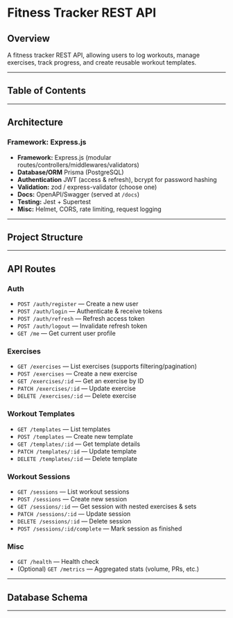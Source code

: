 # Fitness Tracker REST API

## Overview

A fitness tracker REST API, allowing users to log workouts, manage exercises, track progress, and create reusable workout templates.

---

## Table of Contents


---

## Architecture

### **Framework:** Express.js

- **Framework:** Express.js (modular routes/controllers/middlewares/validators)
- **Database/ORM** Prisma (PostgreSQL)
- **Authentication** JWT (access & refresh), bcrypt for password hashing
- **Validation:** zod / express-validator (choose one)
- **Docs:** OpenAPI/Swagger (served at `/docs`)
- **Testing:** Jest + Supertest
- **Misc:** Helmet, CORS, rate limiting, request logging

---

## Project Structure

---

## API Routes

### Auth
- `POST /auth/register` — Create a new user
- `POST /auth/login` — Authenticate & receive tokens
- `POST /auth/refresh` — Refresh access token
- `POST /auth/logout` — Invalidate refresh token
- `GET /me` — Get current user profile

### Exercises
- `GET /exercises` — List exercises (supports filtering/pagination)
- `POST /exercises` — Create a new exercise
- `GET /exercises/:id` — Get an exercise by ID
- `PATCH /exercises/:id` — Update exercise
- `DELETE /exercises/:id` — Delete exercise

### Workout Templates
- `GET /templates` — List templates
- `POST /templates` — Create new template
- `GET /templates/:id` — Get template details
- `PATCH /templates/:id` — Update template
- `DELETE /templates/:id` — Delete template

### Workout Sessions
- `GET /sessions` — List workout sessions
- `POST /sessions` — Create new session
- `GET /sessions/:id` — Get session with nested exercises & sets
- `PATCH /sessions/:id` — Update session
- `DELETE /sessions/:id` — Delete session
- `POST /sessions/:id/complete` — Mark session as finished

### Misc
- `GET /health` — Health check
- (Optional) `GET /metrics` — Aggregated stats (volume, PRs, etc.)

---

## Database Schema

---